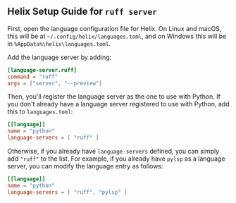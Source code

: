## Helix Setup Guide for `ruff server`

First, open the language configuration file for Helix. On Linux and macOS, this will be at `~/.config/helix/languages.toml`,
and on Windows this will be in `%AppData%\helix\languages.toml`.

Add the language server by adding:
```toml
[language-server.ruff]
command = "ruff"
args = ["server", "--preview"]
```

Then, you'll register the language server as the one to use with Python. 
If you don't already have a language server registered to use with Python, add this to `languages.toml`:

```toml
[[language]]
name = "python"
language-servers = [ "ruff" ]
```

Otherwise, if you already have `language-servers` defined, you can simply add `"ruff"` to the list. For example,
if you already have `pylsp` as a language server, you can modify the language entry as follows:

```toml
[[language]]
name = "python"
language-servers = [ "ruff", "pylsp" ]
```
